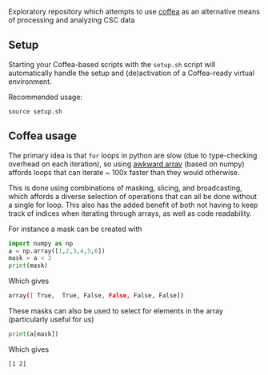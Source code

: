 Exploratory repository which attempts to use [coffea](https://coffeateam.github.io/coffea/index.html) as an alternative means of processing and analyzing CSC data

##



## Setup

Starting your Coffea-based scripts with the `setup.sh` script will automatically handle the setup and (de)activation of a Coffea-ready virtual environment.

Recommended usage:
```
source setup.sh
```

## Coffea usage
The primary idea is that `for` loops in python are slow (due to type-checking overhead on each iteration), so using [awkward array](https://awkward-array.readthedocs.io/en/latest/) (based on numpy) affords loops that can iterate ~ 100x faster than they would otherwise.

This is done using combinations of masking, slicing, and broadcasting, which affords a diverse selection of operations that can all be done without a single for loop. This also has the added benefit of both not having to keep track of indices when iterating through arrays, as well as code readability.

For instance a mask can be created with

```python
import numpy as np
a = np.array([1,2,3,4,5,6])
mask = a < 3
print(mask)
```
Which gives
```bash
array([ True,  True, False, False, False, False])
```
These masks can also be used to select for elements in the array (particularly useful for us)

```python
print(a[mask])
```

Which gives

```bash
[1 2]
```
